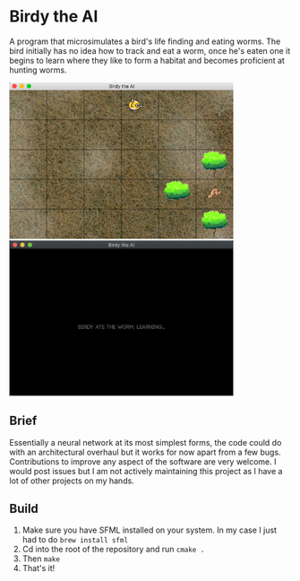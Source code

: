 # Birdy the AI

A program that microsimulates a bird's life finding and eating worms. The bird initially has no idea how to track and eat a worm, once he's eaten one it begins to learn where they like to form a habitat and becomes proficient at hunting worms.

<p>
    <img width="400" src="./res/screenshot2.png">
    <img width="400" src="./res/screenshot3.png">
</p>

## Brief

Essentially a neural network at its most simplest forms, the code could do with an architectural overhaul but it works for now apart from a few bugs. Contributions to improve any aspect of the software are very welcome. I would post issues but I am not actively maintaining this project as I have a lot of other projects on my hands.

## Build

1. Make sure you have SFML installed on your system. In my case I just had to do ```brew install sfml```
2. Cd into the root of the repository and run ```cmake .```
3. Then ```make```
4. That's it!
